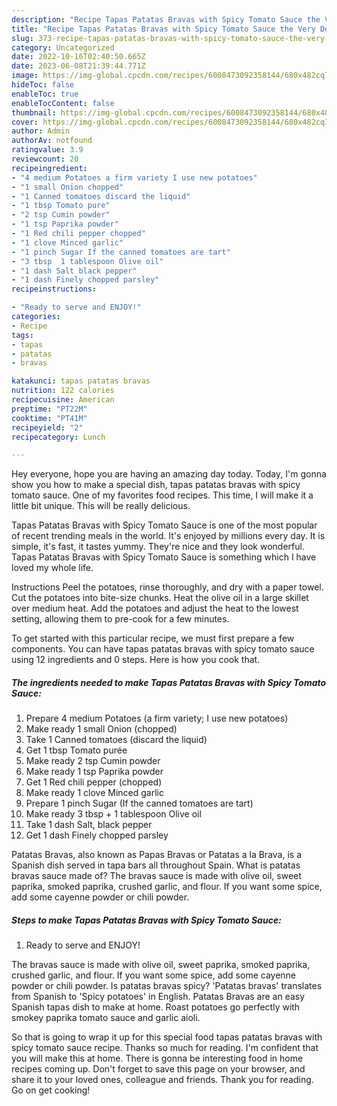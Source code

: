 ```yaml
---
description: "Recipe Tapas Patatas Bravas with Spicy Tomato Sauce the Very Delicious}"
title: "Recipe Tapas Patatas Bravas with Spicy Tomato Sauce the Very Delicious}"
slug: 373-recipe-tapas-patatas-bravas-with-spicy-tomato-sauce-the-very-delicious
category: Uncategorized
date: 2022-10-16T02:40:50.665Z
date: 2023-06-08T21:39:44.771Z
image: https://img-global.cpcdn.com/recipes/6008473092358144/680x482cq70/tapas-patatas-bravas-with-spicy-tomato-sauce-recipe-main-photo.jpg
hideToc: false
enableToc: true
enableTocContent: false
thumbnail: https://img-global.cpcdn.com/recipes/6008473092358144/680x482cq70/tapas-patatas-bravas-with-spicy-tomato-sauce-recipe-main-photo.jpg
cover: https://img-global.cpcdn.com/recipes/6008473092358144/680x482cq70/tapas-patatas-bravas-with-spicy-tomato-sauce-recipe-main-photo.jpg
author: Admin
authorAv: notfound
ratingvalue: 3.9
reviewcount: 20
recipeingredient:
- "4 medium Potatoes a firm variety I use new potatoes"
- "1 small Onion chopped"
- "1 Canned tomatoes discard the liquid"
- "1 tbsp Tomato pure"
- "2 tsp Cumin powder"
- "1 tsp Paprika powder"
- "1 Red chili pepper chopped"
- "1 clove Minced garlic"
- "1 pinch Sugar If the canned tomatoes are tart"
- "3 tbsp  1 tablespoon Olive oil"
- "1 dash Salt black pepper"
- "1 dash Finely chopped parsley"
recipeinstructions:

- "Ready to serve and ENJOY!"
categories:
- Recipe
tags:
- tapas
- patatas
- bravas

katakunci: tapas patatas bravas 
nutrition: 122 calories
recipecuisine: American
preptime: "PT22M"
cooktime: "PT41M"
recipeyield: "2"
recipecategory: Lunch

---
```



Hey everyone, hope you are having an amazing day today. Today, I'm gonna show you how to make a special dish, tapas patatas bravas with spicy tomato sauce. One of my favorites food recipes. This time, I will make it a little bit unique. This will be really delicious.

Tapas Patatas Bravas with Spicy Tomato Sauce is one of the most popular of recent trending meals in the world. It's enjoyed by millions every day. It is simple, it's fast, it tastes yummy. They're nice and they look wonderful. Tapas Patatas Bravas with Spicy Tomato Sauce is something which I have loved my whole life.

Instructions Peel the potatoes, rinse thoroughly, and dry with a paper towel. Cut the potatoes into bite-size chunks. Heat the olive oil in a large skillet over medium heat. Add the potatoes and adjust the heat to the lowest setting, allowing them to pre-cook for a few minutes.


To get started with this particular recipe, we must first prepare a few components. You can have tapas patatas bravas with spicy tomato sauce using 12 ingredients and 0 steps. Here is how you cook that.

<!--inarticleads1-->

##### The ingredients needed to make Tapas Patatas Bravas with Spicy Tomato Sauce:

1. Prepare 4 medium Potatoes (a firm variety; I use new potatoes)
1. Make ready 1 small Onion (chopped)
1. Take 1 Canned tomatoes (discard the liquid)
1. Get 1 tbsp Tomato purée
1. Make ready 2 tsp Cumin powder
1. Make ready 1 tsp Paprika powder
1. Get 1 Red chili pepper (chopped)
1. Make ready 1 clove Minced garlic
1. Prepare 1 pinch Sugar (If the canned tomatoes are tart)
1. Make ready 3 tbsp + 1 tablespoon Olive oil
1. Take 1 dash Salt, black pepper
1. Get 1 dash Finely chopped parsley


Patatas Bravas, also known as Papas Bravas or Patatas a la Brava, is a Spanish dish served in tapa bars all throughout Spain. What is patatas bravas sauce made of? The bravas sauce is made with olive oil, sweet paprika, smoked paprika, crushed garlic, and flour. If you want some spice, add some cayenne powder or chili powder. 

<!--inarticleads2-->

##### Steps to make Tapas Patatas Bravas with Spicy Tomato Sauce:


1. Ready to serve and ENJOY!

The bravas sauce is made with olive oil, sweet paprika, smoked paprika, crushed garlic, and flour. If you want some spice, add some cayenne powder or chili powder. Is patatas bravas spicy? &#39;Patatas bravas&#39; translates from Spanish to &#39;Spicy potatoes&#39; in English. Patatas Bravas are an easy Spanish tapas dish to make at home. Roast potatoes go perfectly with smokey paprika tomato sauce and garlic aioli. 

So that is going to wrap it up for this special food tapas patatas bravas with spicy tomato sauce recipe. Thanks so much for reading. I'm confident that you will make this at home. There is gonna be interesting food in home recipes coming up. Don't forget to save this page on your browser, and share it to your loved ones, colleague and friends. Thank you for reading. Go on get cooking!

